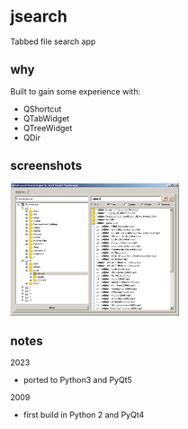 # jsearch
Tabbed file search app  
  
## why
Built to gain some experience with: 

* QShortcut
* QTabWidget
* QTreeWidget
* QDir

## screenshots
[<img src="doc/screenshot.png" width="300"/>](doc/screenshot.png)

## notes
2023
- ported to Python3 and PyQt5

2009
- first build in Python 2 and PyQt4
